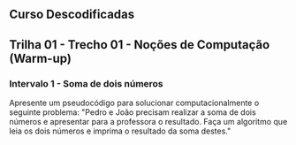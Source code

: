 ## Curso Descodificadas 
## Trilha 01 - Trecho 01 - Noções de Computação (Warm-up) 
### Intervalo 1 - Soma de dois números

Apresente um pseudocódigo para solucionar computacionalmente o seguinte problema:
"Pedro e João precisam realizar a soma de dois números e apresentar para a professora o resultado. 
Faça um algoritmo que leia os dois números e imprima o resultado da soma destes."
